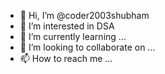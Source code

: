 - 👋 Hi, I’m @coder2003shubham
- 👀 I’m interested in DSA
- 🌱 I’m currently learning ...
- 💞️ I’m looking to collaborate on ...
- 📫 How to reach me ...

<!---
coder2003shubham/coder2003shubham is a ✨ special ✨ repository because its `README.md` (this file) appears on your GitHub profile.
You can click the Preview link to take a look at your changes.
--->
